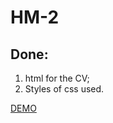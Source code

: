 # HM-2

## Done:
1. html for the СV;
2. Styles of css used.

[DEMO](https://evgenywas.github.io/tms-hm2/)
